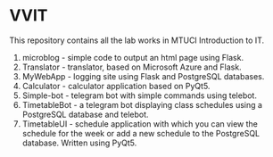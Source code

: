 # VVIT
This repository contains all the lab works in MTUCI Introduction to IT.

1. microblog - simple code to output an html page using Flask.
2. Translator - translator, based on Microsoft Azure and Flask.
3. MyWebApp - logging site using Flask and PostgreSQL databases.
4. Calculator - calculator application based on PyQt5.
5. Simple-bot - telegram bot with simple commands using telebot.
6. TimetableBot - a telegram bot displaying class schedules using a PostgreSQL database and telebot.
7. TimetableUI - schedule application with which you can view the schedule for the week or add a new schedule to the PostgreSQL database. Written using PyQt5.
